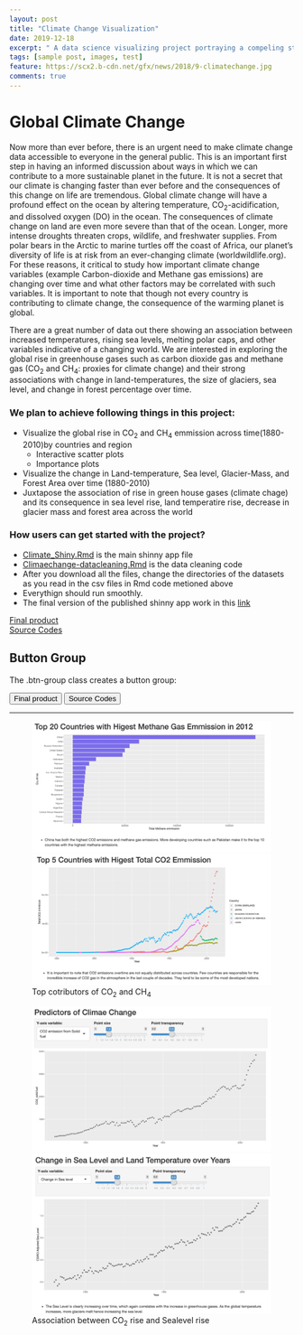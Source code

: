 ```yaml
---
layout: post
title: "Climate Change Visualization"
date: 2019-12-18
excerpt: " A data science visualizing project portraying a compeling story on Climate Change: R"
tags: [sample post, images, test]
feature: https://scx2.b-cdn.net/gfx/news/2018/9-climatechange.jpg
comments: true
---
```


# Global Climate Change

Now more than ever before, there is an urgent need to make climate change data accessible to everyone in the general public.
This is an important first step in having an informed discussion about ways in which we can contribute to a more sustainable
planet in the future. It is not a secret that our climate is changing faster than ever before and the consequences of 
this change on life are tremendous. Global climate change will have a profound effect on the ocean by altering temperature, 
CO<sub>2</sub>-acidification, and dissolved oxygen (DO) in the ocean. The consequences of climate change on land are even more severe 
than that of the ocean. Longer, more intense droughts threaten crops, wildlife, and freshwater supplies. From polar bears in 
the Arctic to marine turtles off the coast of Africa, our planet’s diversity of life is at risk from an ever-changing climate 
(worldwildlife.org). For these reasons, it critical to study how important climate change variables (example Carbon-dioxide 
and Methane gas emissions) are changing over time and what other factors may be correlated with such variables. 
It is important to note that though not every country is contributing to climate change, the consequence of the warming 
planet is global.

There are a great number of data out there showing an association between increased temperatures, rising
sea levels, melting polar caps, and other variables indicative of a changing world. We are interested in exploring the global 
rise in greenhouse gases such as carbon dioxide gas and methane gas (CO<sub>2</sub> and CH<sub>4</sub>: proxies for climate change) and their strong
associations with change in land-temperatures, the size of glaciers, sea level, and change in forest percentage over time.

### We plan to achieve following things in this project:
- Visualize the global rise in CO<sub>2</sub> and CH<sub>4</sub> emmission across time(1880-2010)by countries and region  
  - Interactive scatter plots
  - Importance plots
- Visualize the change in Land-temperature, Sea level, Glacier-Mass, and Forest Area over time (1880-2010)
- Juxtapose the association of rise in green house gases (climate chage) and its consequence in sea level rise, land temperatire rise,
decrease in glacier mass and forest area across the world

### How users can get started with the project?
- [Climate_Shiny.Rmd](https://github.com/gurungkshitij/climate_change/blob/master/Climate_Shiny.Rmd) is the main shinny app file
- [Climaechange-datacleaning.Rmd](https://github.com/gurungkshitij/climate_change/blob/master/Climaechange-datacleaning.Rmd) is the 
data cleaning code 
- After you download all the files, change the directories of the datasets as you read in the csv files in Rmd code metioned above
- Everythign should run smoothly. 
- The final version of the published shinny app work in this [link](https://gurung.shinyapps.io/Climate_Shiny/)


<div class="btn-group">
<div><a href="https://gurung.shinyapps.io/Climate_Shiny/" class="btn btn-success"> Final product</a></div>
<div markdown="0"><a href="https://github.com/gurungkshitij/climate_change" class="btn btn-info"> Source Codes</a></div>
</div>

<div class="container">
  <h2>Button Group</h2>
  <p>The .btn-group class creates a button group:</p>
  <div class="btn-group">
    <button a href="https://gurung.shinyapps.io/Climate_Shiny/" class="btn btn-primary">Final product</button>
    <button a href="https://github.com/gurungkshitij/climate_change" class="btn btn-info">Source Codes</button>
  </div>
</div>

<hr>
<figure class="half">
    <a href='/assets/img/ch4.jpg'><img src='/assets/img/ch4.jpg'></a>
    <a href='/assets/img/co2_country.jpg'><img src='/assets/img/co2_country.jpg'></a>
    <figcaption>Top cotributors of CO<sub>2</sub> and CH<sub>4</sub> </figcaption>
</figure>
        
<figure class="half">
	<a href='/assets/img/co2.jpg'><img src='/assets/img/co2.jpg'></a>
	<a href='/assets/img/sealevel.jpg'><img src='/assets/img/sealevel.jpg'></a>
    <figcaption>Association between CO<sub>2</sub> rise and Sealevel rise</figcaption>
</figure>


